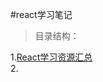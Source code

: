 #react学习笔记
>目录结构：  

1.[React学习资源汇总](https://github.com/dandelion936/studyNotes/blob/master/react/%E8%B5%84%E6%96%99%E6%B1%87%E6%80%BB/React%E5%AD%A6%E4%B9%A0%E8%B5%84%E6%BA%90%E6%B1%87%E6%80%BB.md)  
2.